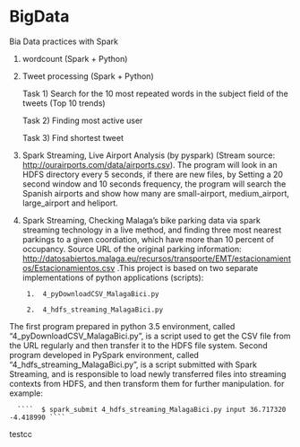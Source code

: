 # BigData
Bia Data practices with Spark
1) wordcount (Spark + Python)
2) Tweet processing (Spark + Python)

    Task 1) Search for the 10 most repeated words in the subject field of the tweets (Top 10 trends)
    
    Task 2) Finding most active user
    
    Task 3) Find shortest tweet 

3) Spark Streaming, Live Airport Analysis (by pyspark) (Stream source: http://ourairports.com/data/airports.csv). The program will look in an HDFS directory every 5 seconds, if there are new files, by Setting a 20 second window and 10 seconds frequency, the program will search the Spanish airports and show how many are small-airport, medium_airport, large_airport and heliport.

4) Spark Streaming, Checking Malaga’s bike parking data via spark streaming technology in a live method, and finding three most nearest parkings to a given coordiation, which have more than 10 percent of occupancy. Source URL of the original parking information: http://datosabiertos.malaga.eu/recursos/transporte/EMT/estacionamientos/Estacionamientos.csv .This project is based on two separate implementations of python applications (scripts):

        1.	4_pyDownloadCSV_MalagaBici.py 
        
        2.	4_hdfs_streaming_MalagaBici.py 
        
The first program prepared in python 3.5 environment, called “4_pyDownloadCSV_MalagaBici.py”, is a script used to get the CSV file from the URL regularly and then transfer it to the HDFS file system. Second program developed in PySpark environment, called “4_hdfs_streaming_MalagaBici.py”, is a script submitted with Spark Streaming, and is responsible to load newly transferred files into streaming contexts from HDFS, and then transform them for further manipulation. for example:

      ````  $ spark_submit 4_hdfs_streaming_MalagaBici.py input 36.717320 -4.418990 ````
testcc


